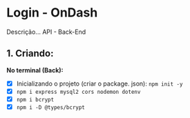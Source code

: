 # Login - OnDash
Descrição... API - Back-End

## 1. Criando:
**No terminal (Back):**
- [x] Inicializando o projeto (criar o package. json): `npm init -y`
- [x] `npm i express mysql2 cors nodemon​ dotenv`
- [x] `npm i bcrypt`
- [x] `npm i -D @types/bcrypt`
